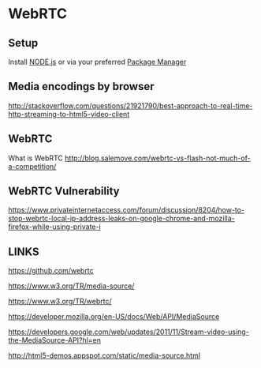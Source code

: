# WebRTC

## Setup

Install [NODE.js](https://nodejs.org/en/download/) or via your preferred [Package Manager](https://nodejs.org/en/download/package-manager/)

## Media encodings by browser
http://stackoverflow.com/questions/21921790/best-approach-to-real-time-http-streaming-to-html5-video-client

## WebRTC
What is WebRTC
http://blog.salemove.com/webrtc-vs-flash-not-much-of-a-competition/

## WebRTC Vulnerability
https://www.privateinternetaccess.com/forum/discussion/8204/how-to-stop-webrtc-local-ip-address-leaks-on-google-chrome-and-mozilla-firefox-while-using-private-i

## LINKS
https://github.com/webrtc

https://www.w3.org/TR/media-source/

https://www.w3.org/TR/webrtc/

https://developer.mozilla.org/en-US/docs/Web/API/MediaSource

https://developers.google.com/web/updates/2011/11/Stream-video-using-the-MediaSource-API?hl=en

http://html5-demos.appspot.com/static/media-source.html